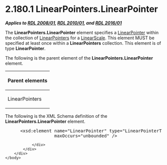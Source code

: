 <html dir="LTR" xmlns:mshelp="http://msdn.microsoft.com/mshelp" xmlns:ddue="http://ddue.schemas.microsoft.com/authoring/2003/5" xmlns:xlink="http://www.w3.org/1999/xlink" xmlns:tool="http://www.microsoft.com/tooltip">
    <head>
        <meta http-equiv="Content-Type" content="text/html; CHARSET=utf-8"></meta>
        <meta name="save" content="history"></meta>
        <title>2.180.1 LinearPointers.LinearPointer</title>
        <xml>
            <mshelp:toctitle title="2.180.1 LinearPointers.LinearPointer"></mshelp:toctitle>
            <mshelp:rltitle title="[MS-RDL]: LinearPointers.LinearPointer"></mshelp:rltitle>
            <mshelp:keyword index="A" term="f3a5296b-a710-401b-9239-b7e16f96badb"></mshelp:keyword>
            <mshelp:attr name="DCSext.ContentType" value="open specification"></mshelp:attr>
            <mshelp:attr name="AssetID" value="f3a5296b-a710-401b-9239-b7e16f96badb"></mshelp:attr>
            <mshelp:attr name="TopicType" value="kbRef"></mshelp:attr>
            <mshelp:attr name="DCSext.Title" value="[MS-RDL]: LinearPointers.LinearPointer" />
        </xml>
    </head>
    <body>
        <div id="header">
            <h1 class="heading">2.180.1 LinearPointers.LinearPointer</h1>
        </div>
        <div id="mainSection">
            <div id="mainBody">
                <div id="allHistory" class="saveHistory"></div>
                <div id="sectionSection0" class="section" name="collapseableSection">
                    

<p><b><i>Applies to </i></b><a href="1e855f94-4617-47e4-b89e-0856c6cb420f.htm"><b><i>RDL 2008/01</i></b></a><b><i>,
</i></b><a href="3428e690-a348-4ec7-8a6a-8efb42d2cdee.htm"><b><i>RDL 2010/01</i></b></a><b><i>,
and </i></b><a href="52ce3983-2bfc-4e72-9359-42aaf5fe4509.htm"><b><i>RDL 2016/01</i></b></a></p>

<p>The <b>LinearPointers.LinearPointer</b> element specifies a <a href="19cdf02f-fcd5-41ca-b086-355eedb983b6.htm">LinearPointer</a> within the
collection of <a href="a1a8a621-cba3-4db1-8800-41471b49f2c2.htm">LinearPointers</a>
for a <a href="744f8b40-7ad5-4652-94a1-76ae5df59389.htm">LinearScale</a>. This
element MUST be specified at least once within a <b>LinearPointers</b>
collection. This element is of type <b>LinearPointer</b>.</p>

<p>The following is the parent element of the <b>LinearPointers.LinearPointer</b>
element.</p>

<table>
 <thead>
  <tr>
   <th>
   <p>Parent elements</p>
   </th>
  </tr>
 </thead>
 <tr>
  <td>
  <p>LinearPointers </p>
  </td>
 </tr>
</table>

<p>The following is the XML Schema definition of the <b>LinearPointers.LinearPointer</b>
element.</p>

<dl>
<dd>
<div><pre> &lt;xsd:element name=&quot;LinearPointer&quot; type=&quot;LinearPointerType&quot; minOccurs=&quot;1&quot; 
              maxOccurs=&quot;unbounded&quot; /&gt;
</pre></div>
</dd></dl>


                </div>
            </div>
        </div>
    </body>
</html>